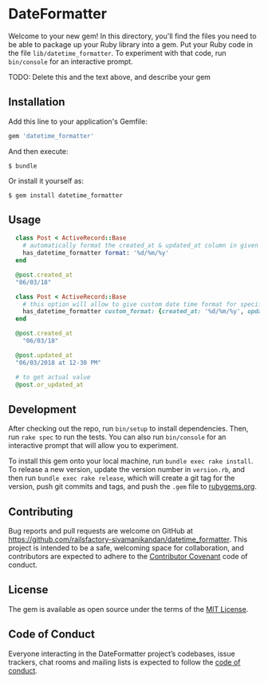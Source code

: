 # DateFormatter

Welcome to your new gem! In this directory, you'll find the files you need to be able to package up your Ruby library into a gem. Put your Ruby code in the file `lib/datetime_formatter`. To experiment with that code, run `bin/console` for an interactive prompt.

TODO: Delete this and the text above, and describe your gem

## Installation

Add this line to your application's Gemfile:

```ruby
gem 'datetime_formatter'
```

And then execute:

    $ bundle

Or install it yourself as:

    $ gem install datetime_formatter

## Usage

```ruby
  class Post < ActiveRecord::Base
    # automatically format the created_at & updated_at column in given format
    has_datetime_formatter format: '%d/%m/%y'
  end

  @post.created_at
  "06/03/18"

  class Post < ActiveRecord::Base
    # this option will allow to give custom date time format for specific column
    has_datetime_formatter custom_format: {created_at: '%d/%m/%y', updated_at: '%d/%m/%Y at %I-%M %p'}
  end

  @post.created_at
    "06/03/18"

  @post.updated_at
  "06/03/2018 at 12-30 PM"

  # to get actual value
  @post.or_updated_at

```

## Development

After checking out the repo, run `bin/setup` to install dependencies. Then, run `rake spec` to run the tests. You can also run `bin/console` for an interactive prompt that will allow you to experiment.

To install this gem onto your local machine, run `bundle exec rake install`. To release a new version, update the version number in `version.rb`, and then run `bundle exec rake release`, which will create a git tag for the version, push git commits and tags, and push the `.gem` file to [rubygems.org](https://rubygems.org).

## Contributing

Bug reports and pull requests are welcome on GitHub at https://github.com/railsfactory-sivamanikandan/datetime_formatter. This project is intended to be a safe, welcoming space for collaboration, and contributors are expected to adhere to the [Contributor Covenant](http://contributor-covenant.org) code of conduct.

## License

The gem is available as open source under the terms of the [MIT License](https://opensource.org/licenses/MIT).

## Code of Conduct

Everyone interacting in the DateFormatter project’s codebases, issue trackers, chat rooms and mailing lists is expected to follow the [code of conduct](https://github.com/railsfactory-sivamanikandan/datetime_formatter/blob/master/CODE_OF_CONDUCT.md).
